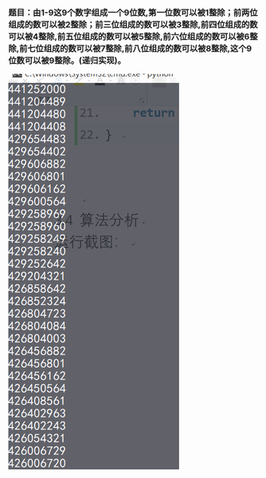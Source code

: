 ### 题目：由1-9这9个数字组成一个9位数,第一位数可以被1整除；前两位组成的数可以被2整除；前三位组成的数可以被3整除,前四位组成的数可以被4整除,前五位组成的数可以被5整除,前六位组成的数可以被6整除,前七位组成的数可以被7整除,前八位组成的数可以被8整除,这个9位数可以被9整除。(递归实现)。
<img src="run.png">